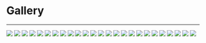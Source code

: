 # Gallery

---

<img src="public/gallery/1.png">

<img src="public/gallery/2.png">

<img src="public/gallery/3.png">

<img src="public/gallery/4.png">

<img src="public/gallery/5.png">

<img src="public/gallery/6.png">

<img src="public/gallery/7.png">

<img src="public/gallery/8.png">

<img src="public/gallery/9.png">

<img src="public/gallery/10.png">

<img src="public/gallery/11.png">

<img src="public/gallery/12.png">

<img src="public/gallery/13.png">

<img src="public/gallery/14.png">

<img src="public/gallery/15.png">

<img src="public/gallery/16.png">

<img src="public/gallery/17.png">

<img src="public/gallery/18.png">

<img src="public/gallery/19.png">

<img src="public/gallery/20.png">

<img src="public/gallery/21.png">

<img src="public/gallery/22.png">

<img src="public/gallery/23.png">

<img src="public/gallery/24.png">

<img src="public/gallery/25.png">
